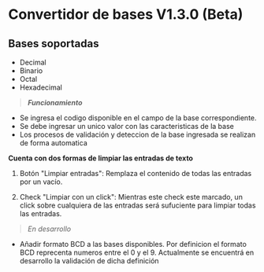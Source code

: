 # Convertidor de bases V1.3.0 (Beta)
## Bases soportadas
* Decimal
* Binario
* Octal
* Hexadecimal
 
> ***Funcionamiento***
* Se ingresa el codigo disponible en el campo de la base correspondiente.
* Se debe ingresar un unico valor con las caracteristicas de la base
* Los procesos de validación y deteccion de la base ingresada se realizan de forma automatica

**Cuenta con dos formas de limpiar las entradas de texto**

1. Botón "Limpiar entradas": Remplaza el contenido de todas las entradas por un vacío.

1. Check "Limpiar con un click": Mientras este check este marcado, un click sobre cualquiera de las entradas será sufuciente para limpiar todas las entradas. 

> *En desarrollo*
* Añadir formato BCD a las bases disponibles. Por definicion el formato BCD reprecenta numeros entre el 0 y el 9. Actualmente se encuentrá en desarrollo la validación de dicha definición